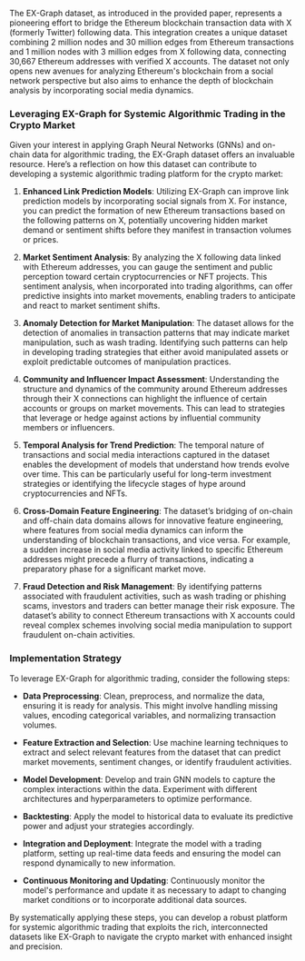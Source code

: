 The EX-Graph dataset, as introduced in the provided paper, represents a pioneering effort to bridge the Ethereum blockchain transaction data with X (formerly Twitter) following data. This integration creates a unique dataset combining 2 million nodes and 30 million edges from Ethereum transactions and 1 million nodes with 3 million edges from X following data, connecting 30,667 Ethereum addresses with verified X accounts. The dataset not only opens new avenues for analyzing Ethereum's blockchain from a social network perspective but also aims to enhance the depth of blockchain analysis by incorporating social media dynamics.

### Leveraging EX-Graph for Systemic Algorithmic Trading in the Crypto Market

Given your interest in applying Graph Neural Networks (GNNs) and on-chain data for algorithmic trading, the EX-Graph dataset offers an invaluable resource. Here’s a reflection on how this dataset can contribute to developing a systemic algorithmic trading platform for the crypto market:

1. **Enhanced Link Prediction Models**: Utilizing EX-Graph can improve link prediction models by incorporating social signals from X. For instance, you can predict the formation of new Ethereum transactions based on the following patterns on X, potentially uncovering hidden market demand or sentiment shifts before they manifest in transaction volumes or prices.

2. **Market Sentiment Analysis**: By analyzing the X following data linked with Ethereum addresses, you can gauge the sentiment and public perception toward certain cryptocurrencies or NFT projects. This sentiment analysis, when incorporated into trading algorithms, can offer predictive insights into market movements, enabling traders to anticipate and react to market sentiment shifts.

3. **Anomaly Detection for Market Manipulation**: The dataset allows for the detection of anomalies in transaction patterns that may indicate market manipulation, such as wash trading. Identifying such patterns can help in developing trading strategies that either avoid manipulated assets or exploit predictable outcomes of manipulation practices.

4. **Community and Influencer Impact Assessment**: Understanding the structure and dynamics of the community around Ethereum addresses through their X connections can highlight the influence of certain accounts or groups on market movements. This can lead to strategies that leverage or hedge against actions by influential community members or influencers.

5. **Temporal Analysis for Trend Prediction**: The temporal nature of transactions and social media interactions captured in the dataset enables the development of models that understand how trends evolve over time. This can be particularly useful for long-term investment strategies or identifying the lifecycle stages of hype around cryptocurrencies and NFTs.

6. **Cross-Domain Feature Engineering**: The dataset’s bridging of on-chain and off-chain data domains allows for innovative feature engineering, where features from social media dynamics can inform the understanding of blockchain transactions, and vice versa. For example, a sudden increase in social media activity linked to specific Ethereum addresses might precede a flurry of transactions, indicating a preparatory phase for a significant market move.

7. **Fraud Detection and Risk Management**: By identifying patterns associated with fraudulent activities, such as wash trading or phishing scams, investors and traders can better manage their risk exposure. The dataset’s ability to connect Ethereum transactions with X accounts could reveal complex schemes involving social media manipulation to support fraudulent on-chain activities.

### Implementation Strategy

To leverage EX-Graph for algorithmic trading, consider the following steps:

- **Data Preprocessing**: Clean, preprocess, and normalize the data, ensuring it is ready for analysis. This might involve handling missing values, encoding categorical variables, and normalizing transaction volumes.
  
- **Feature Extraction and Selection**: Use machine learning techniques to extract and select relevant features from the dataset that can predict market movements, sentiment changes, or identify fraudulent activities.

- **Model Development**: Develop and train GNN models to capture the complex interactions within the data. Experiment with different architectures and hyperparameters to optimize performance.

- **Backtesting**: Apply the model to historical data to evaluate its predictive power and adjust your strategies accordingly.

- **Integration and Deployment**: Integrate the model with a trading platform, setting up real-time data feeds and ensuring the model can respond dynamically to new information.

- **Continuous Monitoring and Updating**: Continuously monitor the model's performance and update it as necessary to adapt to changing market conditions or to incorporate additional data sources.

By systematically applying these steps, you can develop a robust platform for systemic algorithmic trading that exploits the rich, interconnected datasets like EX-Graph to navigate the crypto market with enhanced insight and precision.